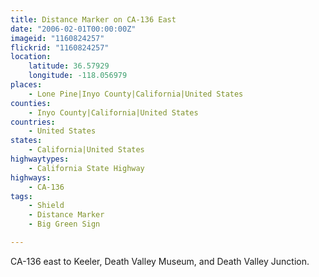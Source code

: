 ```yaml
---
title: Distance Marker on CA-136 East
date: "2006-02-01T00:00:00Z"
imageid: "1160824257"
flickrid: "1160824257"
location:
    latitude: 36.57929
    longitude: -118.056979
places:
    - Lone Pine|Inyo County|California|United States
counties:
    - Inyo County|California|United States
countries:
    - United States
states:
    - California|United States
highwaytypes:
    - California State Highway
highways:
    - CA-136
tags:
    - Shield
    - Distance Marker
    - Big Green Sign

---
```

CA-136 east to Keeler, Death Valley Museum, and Death Valley Junction.
